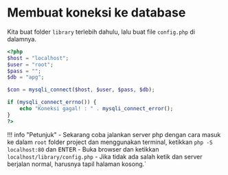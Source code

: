 # Membuat koneksi ke database

Kita buat folder `library` terlebih dahulu, lalu buat file `config.php` di dalamnya.

```php
<?php
$host = "localhost";
$user = "root";
$pass = "";
$db = "apg";

$con = mysqli_connect($host, $user, $pass, $db);

if (mysqli_connect_errno()) {
    echo "Koneksi gagal! : " . mysqli_connect_error();
}
?>
```
!!! info "Petunjuk"
    - Sekarang coba jalankan server php dengan cara masuk ke dalam `root` folder project dan menggunakan terminal, ketikkan `php -S localhost:80` dan <kbd>ENTER</kbd>
    - Buka browser dan ketikkan `localhost/library/config.php`
    - Jika tidak ada salah ketik dan server berjalan normal, harusnya tapil halaman kosong.`